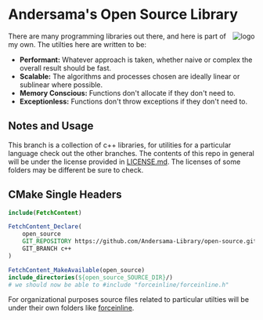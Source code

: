 Andersama's Open Source Library
===================

<img style="float: right" alt="logo" src="https://github.com/Andersama/Andersama/assets/25020235/9a783e1b-9039-4b4e-b9e4-073d3344102a">
<!--<img alt="logo" src="https://github.com/Andersama-Library/licensed/assets/25020235/ca26c575-4cfe-4817-9a22-e0f6fe7de9d5" width="40%" style="float: right"></img>-->

There are many programming libraries out there, and here is part of my own. The utilties here are written to be:
* **Performant:** Whatever approach is taken, whether naive or complex the overall result should be fast.
* **Scalable:** The algorithms and processes chosen are ideally linear or sublinear where possible.
* **Memory Conscious:** Functions don't allocate if they don't need to.
* **Exceptionless:** Functions don't throw exceptions if they don't need to.

Notes and Usage
---------------
This branch is a collection of c++ libraries, for utilities for a particular language check out the other branches.
The contents of this repo in general will be under the license provided in [LICENSE.md](LICENSE.md). The licenses of some folders may be different be sure to check.

CMake Single Headers
---------------
```cmake
include(FetchContent)

FetchContent_Declare(
    open_source
    GIT_REPOSITORY https://github.com/Andersama-Library/open-source.git
    GIT_BRANCH c++
)

FetchContent_MakeAvailable(open_source)
include_directories(${open_source_SOURCE_DIR}/)
# we should now be able to #include "forceinline/forceinline.h"
```

For organizational purposes source files related to particular utilties will be under their own folders like [forceinline](/forceinline).
